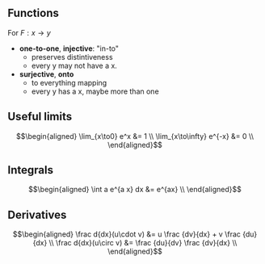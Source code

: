 
## Functions

For $F: x \to y$
* **one-to-one**, **injective**: "in-to"
  - preserves distintiveness
  - every y may not have a x.
* **surjective**, **onto**
  - to everything mapping
  - every y has a x, maybe more than one

## Useful limits
$$\begin{aligned}
  \lim_{x\to0} e^x &= 1 \\
  \lim_{x\to\infty} e^{-x} &= 0 \\
\end{aligned}$$

## Integrals

$$\begin{aligned}
\int a e^{a x} dx &= e^{ax} \\
\end{aligned}$$

## Derivatives
$$\begin{aligned}
\frac d{dx}(u\cdot v) &= u \frac {dv}{dx} + v \frac {du}{dx} \\
\frac d{dx}(u\circ v) &= \frac {du}{dv} \frac {dv}{dx} \\
\end{aligned}$$
